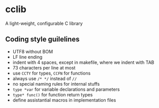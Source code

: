 # cclib
A light-weight, configurable C library

## Coding style guilelines
 - UTF8 without BOM
 - LF line ending
 - indent with 4 spaces, except in makefile, where we indent with TAB
 - 73 characters per line at most
 - use `CCTY` for types, `CCFN` for functions
 - always use `/* */` instead of `//`
 - no special naming rules for internal stuffs
 - `type *var` for variable declarations and parameters
 - `type* func()` for function return types
 - define assistantial macros in implementation files
